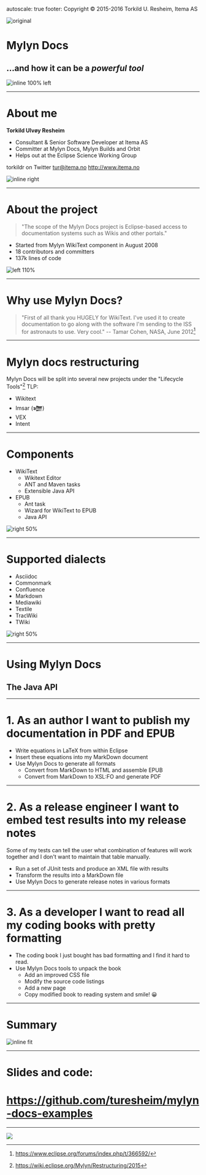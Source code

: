 autoscale: true
footer: Copyright © 2015-2016 Torkild U. Resheim, Itema AS

![original](images/background.jpg)

# **Mylyn Docs**
## …and how it can be a *powerful tool*

![inline 100% left](images/eclipsecon.png)

---
# About me

**Torkild Ulvøy Resheim**
* Consultant & Senior Software Developer at Itema AS
* Committer at Mylyn Docs, Mylyn Builds and Orbit
* Helps out at the Eclipse Science Working Group

torkildr on Twitter
tur@itema.no
http://www.itema.no

![inline right](images/logo.png)

---
# About the project

> "The scope of the Mylyn Docs project is Eclipse-based access to documentation systems such as Wikis and other portals."

* Started from Mylyn WikiText component in August 2008
* 18 contributors and committers
* 137k lines of code

![left 110%](images/why-wiki.jpg)


---
# Why use Mylyn Docs?

> "First of all thank you HUGELY for WikiText. I've used it to create documentation to go along with the software I'm sending to the ISS for astronauts to use. Very cool."
-- Tamar Cohen, NASA, June 2012[^1]

[^1]: https://www.eclipse.org/forums/index.php/t/366592/

---
# Mylyn docs restructuring

Mylyn Docs will be split into several new projects under the "Lifecycle Tools"[^2] TLP:

* Wikitext 
* Imsar (𒁾)
* VEX
* Intent

[^2]: https://wiki.eclipse.org/Mylyn/Restructuring/2015

---
# Components

* WikiText
	* Wikitext Editor
	* ANT and Maven tasks
	* Extensible Java API
* EPUB
	* Ant task
	* Wizard for WikiText to EPUB
	* Java API

![right 50%](images/editor.png)

---
# Supported dialects

- Asciidoc
- Commonmark
- Confluence
- Markdown
- Mediawiki
- Textile
- TracWiki
- TWiki

![right 50%](images/preview.png)

---
# Using Mylyn Docs
## The Java API

---
# 1. As an author I want to publish my documentation in PDF and EPUB

* Write equations in LaTeX from within Eclipse
* Insert these equations into my MarkDown document
* Use Mylyn Docs to generate all formats
	* Convert from MarkDown to HTML and assemble EPUB
	* Convert from MarkDown to XSL:FO and generate PDF

---	
# 2. As a release engineer I want to embed test results into my release notes

Some of my tests can tell the user what combination of features will work together and I don't want to maintain that table manually.

* Run a set of JUnit tests and produce an XML file with results
* Transform the results into a MarkDown file
* Use Mylyn Docs to generate release notes in various formats


---
# 3. As a developer I want to read all my coding books with pretty formatting

* The coding book I just bought has bad formatting and I find it hard to read.
* Use Mylyn Docs tools to unpack the book
	* Add an improved CSS file
	* Modify the source code listings
	* Add a new page
	* Copy modified book to reading system and smile! 😀

---
# Summary

![inline fit](images/summary.png)

---
# Slides and code:
# https://github.com/turesheim/mylyn-docs-examples

---
![ ](images/evaluate-16x9.png)
